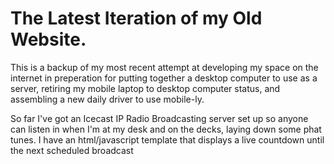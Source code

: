 # The Latest Iteration of my Old Website.
This is a backup of my most recent attempt at developing my space on the internet in preperation for
putting together a desktop computer to use as a server, retiring my mobile laptop to desktop computer
status, and assembling a new daily driver to use mobile-ly.

So far I've got an Icecast IP Radio Broadcasting server set up so anyone can listen in when I'm at my
desk and on the decks, laying down some phat tunes.  I have an html/javascript template that displays
a live countdown until the next scheduled broadcast

